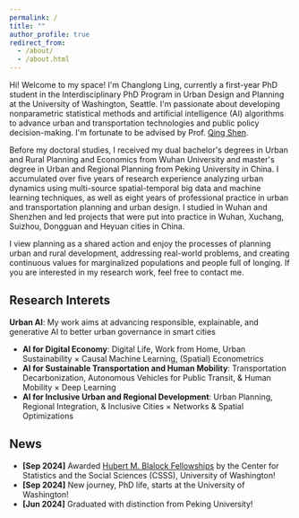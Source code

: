 ```yaml
---
permalink: /
title: ""
author_profile: true
redirect_from: 
  - /about/
  - /about.html
---
```


Hi! Welcome to my space! I'm Changlong Ling, currently a first-year PhD student in the Interdisciplinary PhD Program in Urban Design and Planning at the University of Washington, Seattle. I'm passionate about developing nonparametric statistical methods and artificial intelligence (AI) algorithms to advance urban and transportation technologies and public policy decision-making. I'm fortunate to be advised by Prof. [Qing Shen](https://urbdp.be.uw.edu/people/qing-shen/). 

Before my doctoral studies, I received my dual bachelor's degrees in Urban and Rural Planning and Economics from Wuhan University and master's degree in Urban and Regional Planning from Peking University in China. I accumulated over five years of research experience analyzing urban dynamics using multi-source spatial-temporal big data and machine learning techniques, as well as eight years of professional practice in urban and transportation planning and urban design. I studied in Wuhan and Shenzhen and led projects that were put into practice in Wuhan, Xuchang, Suizhou, Dongguan and Heyuan cities in China.

I view planning as a shared action and enjoy the processes of planning urban and rural development, addressing real-world problems, and creating continuous values for marginalized populations and people full of longing. If you are interested in my research work, feel free to contact me.

Research Interets
-----
**Urban AI**: My work aims at advancing responsible, explainable, and generative AI to better urban governance in smart cities
- **AI for Digital Economy**: Digital Life, Work from Home, Urban Sustainability × Causal Machine Learning, (Spatial) Econometrics
- **AI for Sustainable Transportation and Human Mobility**: Transportation Decarbonization, Autonomous Vehicles for Public Transit, & Human Mobility × Deep Learning
- **AI for Inclusive Urban and Regional Development**: Urban Planning, Regional Integration, & Inclusive Cities × Networks & Spatial Optimizations

News
-----
- **[Sep 2024]** Awarded [Hubert M. Blalock Fellowships](https://csss.uw.edu/about/blalock-fellowship) by the Center for Statistics and the Social Sciences (CSSS), University of Washington!
- **[Sep 2024]** New journey, PhD life, starts at the University of Washington!
- **[Jun 2024]** Graduated with distinction from Peking University!
